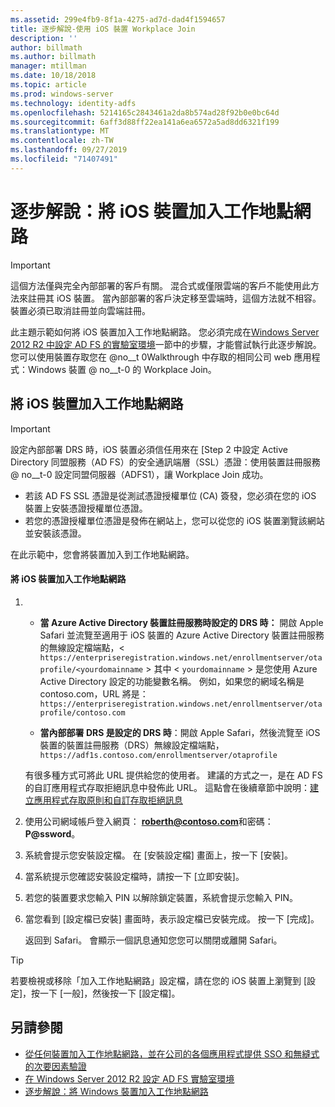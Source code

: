 ```yaml
---
ms.assetid: 299e4fb9-8f1a-4275-ad7d-dad4f1594657
title: 逐步解說-使用 iOS 裝置 Workplace Join
description: ''
author: billmath
ms.author: billmath
manager: mtillman
ms.date: 10/18/2018
ms.topic: article
ms.prod: windows-server
ms.technology: identity-adfs
ms.openlocfilehash: 5214165c2843461a2da8b574ad28f92b0e0bc64d
ms.sourcegitcommit: 6aff3d88ff22ea141a6ea6572a5ad8dd6321f199
ms.translationtype: MT
ms.contentlocale: zh-TW
ms.lasthandoff: 09/27/2019
ms.locfileid: "71407491"
---
```

# <a name="walkthrough-workplace-join-with-an-ios-device"></a>逐步解說：將 iOS 裝置加入工作地點網路


> [!IMPORTANT] 
> 這個方法僅與完全內部部署的客戶有關。 混合式或僅限雲端的客戶不能使用此方法來註冊其 iOS 裝置。 當內部部署的客戶決定移至雲端時，這個方法就不相容。 裝置必須已取消註冊並向雲端註冊。 

此主題示範如何將 iOS 裝置加入工作地點網路。 您必須完成在[Windows Server 2012 R2 中設定 AD FS 的實驗室環境](../../ad-fs/deployment/Set-up-the-lab-environment-for-AD-FS-in-Windows-Server-2012-R2.md)一節中的步驟，才能嘗試執行此逐步解說。 您可以使用裝置存取您在 @no__t 0Walkthrough 中存取的相同公司 web 應用程式：Windows 裝置 @ no__t-0 的 Workplace Join。


## <a name="join-an-ios-device-with-workplace-join"></a>將 iOS 裝置加入工作地點網路

> [!IMPORTANT]
> 設定內部部署 DRS 時，iOS 裝置必須信任用來在 [Step 2 中設定 Active Directory 同盟服務（AD FS）的安全通訊端層（SSL）憑證：使用裝置註冊服務 @ no__t-0 設定同盟伺服器（ADFS1），讓 Workplace Join 成功。
> 
> -   若該 AD FS SSL 憑證是從測試憑證授權單位 (CA) 簽發，您必須在您的 iOS 裝置上安裝憑證授權單位憑證。
> -   若您的憑證授權單位憑證是發佈在網站上，您可以從您的 iOS 裝置瀏覽該網站並安裝該憑證。

在此示範中，您會將裝置加入到工作地點網路。

#### <a name="to-join-an-ios-device-to-a-workplace"></a>將 iOS 裝置加入工作地點網路

1. -   **當 Azure Active Directory 裝置註冊服務時設定的 DRS 時：** 開啟 Apple Safari 並流覽至適用于 iOS 裝置的 Azure Active Directory 裝置註冊服務的無線設定檔端點，< `https://enterpriseregistration.windows.net/enrollmentserver/otaprofile/<yourdomainname` > 其中 < `yourdomainname` > 是您使用 Azure Active Directory 設定的功能變數名稱。 例如，如果您的網域名稱是 contoso.com，URL 將是：`https://enterpriseregistration.windows.net/enrollmentserver/otaprofile/contoso.com`

   -   **當內部部署 DRS 是設定的 DRS 時**：開啟 Apple Safari，然後流覽至 iOS 裝置的裝置註冊服務（DRS）無線設定檔端點，`https://adf1s.contoso.com/enrollmentserver/otaprofile`

   有很多種方式可將此 URL 提供給您的使用者。 建議的方式之一，是在 AD FS 的自訂應用程式存取拒絕訊息中發佈此 URL。 這點會在後續章節中說明：[建立應用程式存取原則和自訂存取拒絕訊息](https://docs.microsoft.com/azure/active-directory/active-directory-device-registration-on-premises-setup#create-an-application-access-policy-and-custom-access-denied-message)

2. 使用公司網域帳戶登入網頁： <strong>roberth@contoso.com</strong>和密碼： <strong>P@ssword</strong>。

3. 系統會提示您安裝設定檔。 在 [安裝設定檔] 畫面上，按一下 [安裝]。

4. 當系統提示您確認安裝設定檔時，請按一下 [立即安裝]。

5. 若您的裝置要求您輸入 PIN 以解除鎖定裝置，系統會提示您輸入 PIN。

6. 當您看到 [設定檔已安裝] 畫面時，表示設定檔已安裝完成。 按一下 [完成]。

   返回到 Safari。 會顯示一個訊息通知您您可以關閉或離開 Safari。

> [!TIP]
> 若要檢視或移除「加入工作地點網路」設定檔，請在您的 iOS 裝置上瀏覽到 [設定]，按一下 [一般]，然後按一下 [設定檔]。

## <a name="see-also"></a>另請參閱


- [從任何裝置加入工作地點網路，並在公司的各個應用程式提供 SSO 和無縫式的次要因素驗證](Join-to-Workplace-from-Any-Device-for-SSO-and-Seamless-Second-Factor-Authentication-Across-Company-Applications.md)
- [在 Windows Server 2012 R2 設定 AD FS 實驗室環境](../../ad-fs/deployment/Set-up-the-lab-environment-for-AD-FS-in-Windows-Server-2012-R2.md)
- [逐步解說：將 Windows 裝置加入工作地點網路](Walkthrough--Workplace-Join-with-a-Windows-Device.md)



